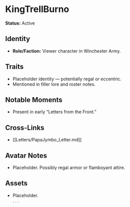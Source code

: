 # KingTrellBurno  
**Status:** Active  

## Identity  
- **Role/Faction:** Viewer character in Winchester Army.  

## Traits  
- Placeholder identity — potentially regal or eccentric.  
- Mentioned in filler lore and roster notes.  

## Notable Moments  
- Present in early “Letters from the Front.”  

## Cross-Links  
- [[Letters/PapaJymbo_Letter.md]]  

## Avatar Notes  
- Placeholder. Possibly regal armor or flamboyant attire.  

## Assets  
- Placeholder.  
.
.
.
